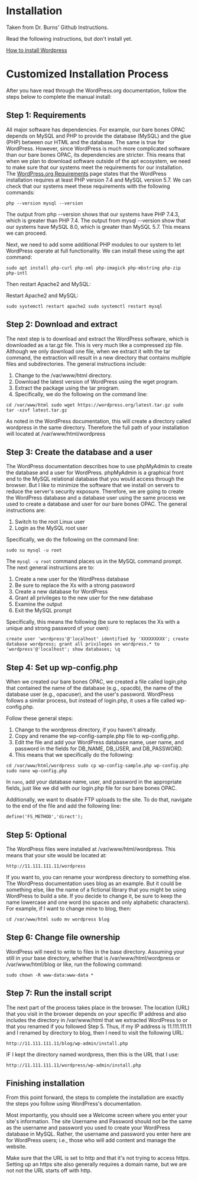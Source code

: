 # Installation 

Taken from Dr. Burns' Github Instructions.

Read the following instructions, but don't install yet. 

[How to install Wordpress](https://developer.wordpress.org/advanced-administration/before-install/howto-install/)

# Customized Installation Process

After you have read through the WordPress.org documentation, follow the steps below to complete the manual install:

## Step 1: Requirements

All major software has dependencies. For example, our bare bones OPAC depends on MySQL and PHP to provide the database (MySQL) and the glue (PHP) between our HTML and the database. The same is true for WordPress. However, since WordPress is much more complicated software than our bare bones OPAC, its dependencies are stricter. This means that when we plan to download software outside of the apt ecosystem, we need to make sure that our systems meet the requirements for our installation. The [WordPress.org Requirements](https://wordpress.org/about/requirements/) page states that the WordPress installation requires at least PHP version 7.4 and MySQL version 5.7. We can check that our systems meet these requirements with the following commands:

`
php --version
mysql --version
`

The output from php --version shows that our systems have PHP 7.4.3, which is greater than PHP 7.4. The output from mysql --version show that our systems have MySQL 8.0, which is greater than MySQL 5.7. This means we can proceed.

Next, we need to add some additional PHP modules to our system to let WordPress operate at full functionality. We can install these using the apt command:

`sudo apt install php-curl php-xml php-imagick php-mbstring php-zip php-intl`

Then restart Apache2 and MySQL:

Restart Apache2 and MySQL:

`sudo systemctl restart apache2
sudo systemctl restart mysql`

## Step 2: Download and extract

The next step is to download and extract the WordPress software, which is downloaded as a tar.gz file. This is very much like a compressed zip file. Although we only download one file, when we extract it with the tar command, the extraction will result in a new directory that contains multiple files and subdirectories. The general instructions include:

1. Change to the /var/www/html directory.
2. Download the latest version of WordPress using the wget program.
3. Extract the package using the tar program.
4. Specifically, we do the following on the command line:

`cd /var/www/html
sudo wget https://wordpress.org/latest.tar.gz
sudo tar -xzvf latest.tar.gz
`

As noted in the WordPress documentation, this will create a directory called wordpress in the same directory. Therefore the full path of your installation will located at /var/www/html/wordpress

## Step 3: Create the database and a user

The WordPress documentation describes how to use phpMyAdmin to create the database and a user for WordPress. phpMyAdmin is a graphical front end to the MySQL relational database that you would access through the browser. But I like to minimize the software that we install on servers to reduce the server's security exposure. Therefore, we are going to create the WordPress database and a database user using the same process we used to create a database and user for our bare bones OPAC. The general instructions are:

1. Switch to the root Linux user
2. Login as the MySQL root user

Specifically, we do the following on the command line:


`sudo su
mysql -u root`

The `mysql -u root` command places us in the MySQL command prompt. The next general instructions are to:

1. Create a new user for the WordPress database
2. Be sure to replace the Xs with a strong password
3. Create a new database for WordPress
4. Grant all privileges to the new user for the new database
5. Examine the output
6. Exit the MySQL prompt

Specifically, this means the following (be sure to replaces the Xs with a unique and strong password of your own):

`create user 'wordpress'@'localhost' identified by 'XXXXXXXXX';
create database wordpress;
grant all privileges on wordpress.* to 'wordpress'@'localhost';
show databases;
\q
`

## Step 4: Set up wp-config.php

When we created our bare bones OPAC, we created a file called login.php that contained the name of the database (e.g., opacdb), the name of the database user (e.g., opacuser), and the user's password. WordPress follows a similar process, but instead of login.php, it uses a file called wp-config.php.

Follow these general steps:

1. Change to the wordpress directory, if you haven't already.
2. Copy and rename the wp-config-sample.php file to wp-config.php.
3. Edit the file and add your WordPress database name, user name, and password in the fields for DB_NAME, DB_USER, and DB_PASSWORD.
4. This means that we specifically do the following:

`cd /var/www/html/wordpress
sudo cp wp-config-sample.php wp-config.php
sudo nano wp-config.php
`

In `nano`, add your database name, user, and password in the appropriate fields, just like we did with our login.php file for our bare bones OPAC.

Additionally, we want to disable FTP uploads to the site. To do that, navigate to the end of the file and add the following line:

`define('FS_METHOD','direct');`

## Step 5: Optional

The WordPress files were installed at /var/www/html/wordpress. This means that your site would be located at:

`http://11.111.111.11/wordpress`

If you want to, you can rename your wordpress directory to something else. The WordPress documentation uses blog as an example. But it could be something else, like the name of a fictional library that you might be using WordPress to build a site. If you decide to change it, be sure to keep the name lowercase and one word (no spaces and only alphabetic characters). For example, if I want to change mine to blog, then:

`cd /var/www/html
sudo mv wordpress blog
`

## Step 6: Change file ownership 

WordPress will need to write to files in the base directory. Assuming your still in your base directory, whether that is /var/www/html/wordpress or /var/www/html/blog or like, run the following command:

`sudo chown -R www-data:www-data *`

## Step 7: Run the install script

The next part of the process takes place in the browser. The location (URL) that you visit in the browser depends on your specific IP address and also includes the directory in /var/www/html that we extracted WordPress to or that you renamed if you followed Step 5. Thus, if my IP address is 11.111.111.11 and I renamed by directory to blog, then I need to visit the following URL:

`http://11.111.111.11/blog/wp-admin/install.php`

IF I kept the directory named wordpress, then this is the URL that I use:

`http://11.111.111.11/wordpress/wp-admin/install.php`

## Finishing installation

From this point forward, the steps to complete the installation are exactly the steps you follow using WordPress's documentation.

Most importantly, you should see a Welcome screen where you enter your site's information. The site Username and Password should not be the same as the username and password you used to create your WordPress database in MySQL. Rather, the username and password you enter here are for WordPress users; i.e., those who will add content and manage the website.

Make sure that the URL is set to http and that it's not trying to access https. Setting up an https site also generally requires a domain name, but we are not not the URL starts off with http.
